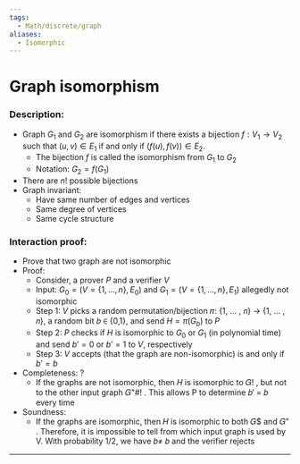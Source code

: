 ```yaml
---
tags:
  - Math/discrete/graph
aliases:
  - Isomorphic
---
```

# Graph isomorphism
### Description:
- Graph $G_1$ and $G_2$ are isomorphism if there exists a bijection $f: V_1 \to V_2$ such that $(u,v)\in E_1$ if and only if $(f(u),f(v))\in E_2$.
	- The bijection $f$ is called the isomorphism from $G_1$ to $G_2$
	- Notation: $G_2=f(G_1)$
- There are $n!$ possible bijections
- Graph invariant:
	- Have same number of edges and vertices
	- Same degree of vertices
	- Same cycle structure
### Interaction proof:
- Prove that two graph are not isomorphic
- Proof:
	- Consider, a prover $P$ and a verifier $V$
	- Input: $G_0=(V=\{1,...,n\}, E_0)$ and $G_1=(V=\{1,...,n\}, E_1)$ allegedly not isomorphic
	- Step 1: $V$ picks a random permutation/bijection 𝜋: {1, ... , 𝑛} → {1, ... , 𝑛}, a random bit 𝑏 ∈ {0,1}, and send $H=\pi (G_b)$ to $P$
	- Step 2: $P$ checks if $H$ is isomorphic to $G_0$ or $G_1$ (in polynomial time) and send $b'=0$ or $b'=1$ to $V$, respectively
	- Step 3: $V$ accepts (that the graph are non-isomorphic) is and only if $b'=b$
- Completeness: ?
	- If the graphs are not isomorphic, then 𝐻 is isomorphic to 𝐺! , but not to the other input graph 𝐺"#! . This allows P to determine 𝑏′ = 𝑏 every time
- Soundness:
	- If the graphs are isomorphic, then 𝐻 is isomorphic to both 𝐺$ and 𝐺" . Therefore, it is impossible to tell from which input graph is used by V. With probability 1/2, we have 𝑏≠ 𝑏 and the verifier rejects
---

